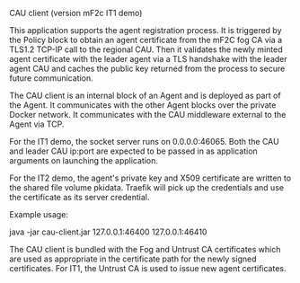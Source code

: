 CAU client (version mF2c IT1 demo)

This application supports the agent registration process.  It is triggered by the Policy block to obtain an agent certificate from the mF2C fog CA via a TLS1.2 TCP-IP call to the regional CAU.  Then it validates the newly minted agent certificate with the leader agent via a TLS handshake with the leader agent CAU and caches the public key returned from the process to secure future communication.

The CAU client is an internal block of an Agent and is deployed as part of the Agent.  It communicates with the other Agent blocks over the private Docker network.  It communicates with the CAU middleware external to the Agent via TCP. 

For the IT1 demo, the socket server runs on 0.0.0.0:46065.  Both the CAU and leader CAU ip:port are expected to be passed in as application arguments on launching the application.

For the IT2 demo, the agent's private key and X509 certificate are written to the shared file volume pkidata.  Traefik will pick up the credentials and use the certificate as its server credential.

Example usage:

java -jar cau-client.jar 127.0.0.1:46400 127.0.0.1:46410 

The CAU client is bundled with the Fog and Untrust CA certificates which are used as appropriate in the certificate path for the newly signed certificates.  For IT1, the Untrust CA is used to issue new agent certificates.

